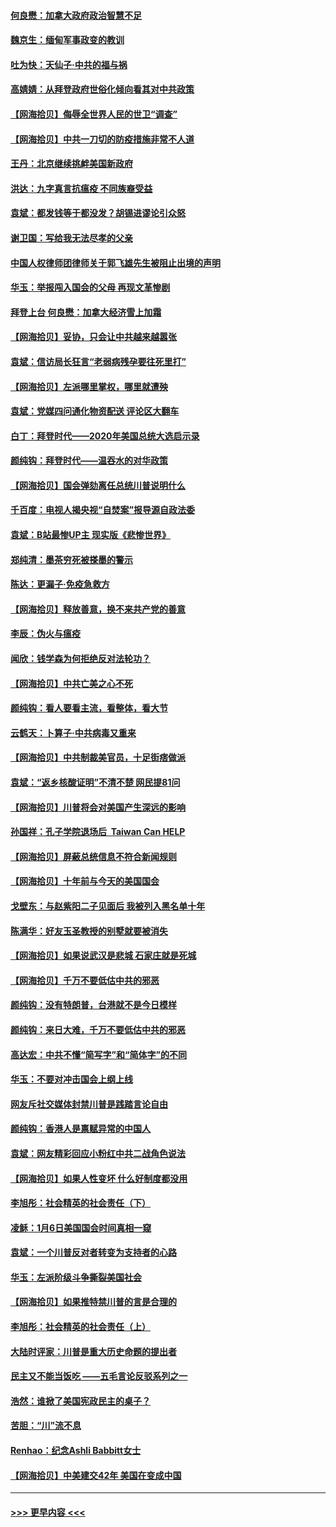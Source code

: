 #### [何良懋：加拿大政府政治智慧不足](../pages/nsc993/n12734323.md?t=02051701) 
#### [魏京生：缅甸军事政变的教训](../pages/nsc993/n12732470.md?t=02051701) 
#### [吐为快：天仙子·中共的福与祸](../pages/nsc993/n12732165.md?t=02051701) 
#### [高婧婧：从拜登政府世俗化倾向看其对中共政策](../pages/nsc993/n12730028.md?t=02051701) 
#### [【网海拾贝】侮辱全世界人民的世卫“调查”](../pages/nsc993/n12727884.md?t=02051701) 
#### [【网海拾贝】中共一刀切的防疫措施非常不人道](../pages/nsc993/n12724879.md?t=02051701) 
#### [王丹：北京继续挑衅美国新政府](../pages/nsc993/n12722456.md?t=02051701) 
#### [洪达：九字真言抗瘟疫 不同族裔受益](../pages/nsc993/n12722448.md?t=02051701) 
#### [袁斌：都发钱等于都没发？胡锡进谬论引众怒](../pages/nsc993/n12722393.md?t=02051701) 
#### [谢卫国：写给我无法尽孝的父亲](../pages/nsc993/n12720325.md?t=02051701) 
#### [中国人权律师团律师关于郭飞雄先生被阻止出境的声明](../pages/nsc993/n12720203.md?t=02051701) 
#### [华玉：举报闯入国会的父母 再现文革惨剧](../pages/nsc993/n12719070.md?t=02051701) 
#### [拜登上台 何良懋：加拿大经济雪上加霜](../pages/nsc993/n12718943.md?t=02051701) 
#### [【网海拾贝】妥协，只会让中共越来越嚣张](../pages/nsc993/n12717392.md?t=02051701) 
#### [袁斌：信访局长狂言“老弱病残孕要往死里打”](../pages/nsc993/n12717343.md?t=02051701) 
#### [【网海拾贝】左派哪里掌权，哪里就遭殃](../pages/nsc993/n12715009.md?t=02051701) 
#### [袁斌：党媒四问通化物资配送 评论区大翻车](../pages/nsc993/n12714950.md?t=02051701) 
#### [白丁：拜登时代——2020年美国总统大选启示录](../pages/nsc993/n12714920.md?t=02051701) 
#### [颜纯钩：拜登时代——温吞水的对华政策](../pages/nsc993/n12713245.md?t=02051701) 
#### [【网海拾贝】国会弹劾离任总统川普说明什么](../pages/nsc993/n12712816.md?t=02051701) 
#### [千百度：电视人揭央视“自焚案”报导源自政法委](../pages/nsc993/n12709760.md?t=02051701) 
#### [袁斌：B站最惨UP主 现实版《悲惨世界》](../pages/nsc993/n12709686.md?t=02051701) 
#### [郑纯清：墨茶穷死被搽墨的警示](../pages/nsc993/n12709262.md?t=02051701) 
#### [陈达：更漏子·免疫急救方](../pages/nsc993/n12709244.md?t=02051701) 
#### [【网海拾贝】释放善意，换不来共产党的善意](../pages/nsc993/n12708361.md?t=02051701) 
#### [李辰：伪火与瘟疫](../pages/nsc993/n12707981.md?t=02051701) 
#### [闻欣：钱学森为何拒绝反对法轮功？](../pages/nsc993/n12707407.md?t=02051701) 
#### [【网海拾贝】中共亡美之心不死](../pages/nsc993/n12707621.md?t=02051701) 
#### [颜纯钩：看人要看主流，看整体，看大节](../pages/nsc993/n12707536.md?t=02051701) 
#### [云鹤天：卜算子‧中共病毒又重来](../pages/nsc993/n12707408.md?t=02051701) 
#### [【网海拾贝】中共制裁美官员，十足街痞做派](../pages/nsc993/n12705115.md?t=02051701) 
#### [袁斌：“返乡核酸证明”不清不楚 网民提81问](../pages/nsc993/n12704982.md?t=02051701) 
#### [【网海拾贝】川普将会对美国产生深远的影响](../pages/nsc993/n12703045.md?t=02051701) 
#### [孙国祥：孔子学院退场后  Taiwan Can HELP](../pages/nsc993/n12702430.md?t=02051701) 
#### [【网海拾贝】屏蔽总统信息不符合新闻规则](../pages/nsc993/n12699998.md?t=02051701) 
#### [【网海拾贝】十年前与今天的美国国会](../pages/nsc993/n12696993.md?t=02051701) 
#### [戈壁东：与赵紫阳二子见面后 我被列入黑名单十年](../pages/nsc993/n12696215.md?t=02051701) 
#### [陈满华：好友玉圣教授的别墅就要被消失](../pages/nsc993/n12695411.md?t=02051701) 
#### [【网海拾贝】如果说武汉是悲城 石家庄就是死城](../pages/nsc993/n12694589.md?t=02051701) 
#### [【网海拾贝】千万不要低估中共的邪恶](../pages/nsc993/n12692771.md?t=02051701) 
#### [颜纯钩：没有特朗普，台港就不是今日模样](../pages/nsc993/n12692678.md?t=02051701) 
#### [颜纯钩：来日大难，千万不要低估中共的邪恶](../pages/nsc993/n12692080.md?t=02051701) 
#### [高达宏：中共不懂“简写字”和“简体字”的不同](../pages/nsc993/n12692068.md?t=02051701) 
#### [华玉：不要对冲击国会上纲上线](../pages/nsc993/n12689948.md?t=02051701) 
#### [网友斥社交媒体封禁川普是践踏言论自由](../pages/nsc993/n12687482.md?t=02051701) 
#### [颜纯钩：香港人是禀赋异常的中国人](../pages/nsc993/n12685142.md?t=02051701) 
#### [袁斌：网友精彩回应小粉红中共二战角色说法](../pages/nsc993/n12684994.md?t=02051701) 
#### [【网海拾贝】如果人性变坏 什么好制度都没用](../pages/nsc993/n12683000.md?t=02051701) 
#### [李旭彤：社会精英的社会责任（下）](../pages/nsc993/n12680604.md?t=02051701) 
#### [凌稣：1月6日美国国会时间真相一窥](../pages/nsc993/n12682780.md?t=02051701) 
#### [袁斌：一个川普反对者转变为支持者的心路](../pages/nsc993/n12682700.md?t=02051701) 
#### [华玉：左派阶级斗争撕裂美国社会](../pages/nsc993/n12681226.md?t=02051701) 
#### [【网海拾贝】如果推特禁川普的言是合理的](../pages/nsc993/n12681232.md?t=02051701) 
#### [李旭彤：社会精英的社会责任（上）](../pages/nsc993/n12680501.md?t=02051701) 
#### [大陆时评家：川普是重大历史命题的提出者](../pages/nsc993/n12679904.md?t=02051701) 
#### [民主又不能当饭吃 ——五毛言论反驳系列之一](../pages/nsc993/n12679877.md?t=02051701) 
#### [浩然：谁掀了美国宪政民主的桌子？](../pages/nsc993/n12679850.md?t=02051701) 
#### [苦胆：“川”流不息](../pages/nsc993/n12678388.md?t=02051701) 
#### [Renhao：纪念Ashli Babbitt女士](../pages/nsc993/n12678359.md?t=02051701) 
#### [【网海拾贝】中美建交42年 美国在变成中国](../pages/nsc993/n12678324.md?t=02051701) 

----
#### [ >>> 更早内容 <<< ](../indexes/nsc993-earlier.md)
